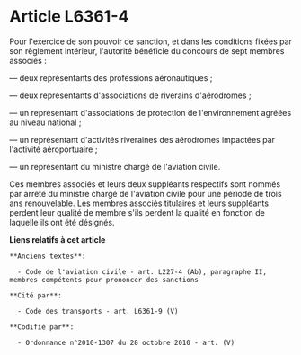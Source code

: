 # Article L6361-4

Pour l'exercice de son pouvoir de sanction, et dans les conditions fixées par son règlement intérieur, l'autorité bénéficie
du concours de sept membres associés :

― deux représentants des professions aéronautiques ;

― deux représentants d'associations de riverains d'aérodromes ;

― un représentant d'associations de protection de l'environnement agréées au niveau national ;

― un représentant d'activités riveraines des aérodromes impactées par l'activité aéroportuaire ;

― un représentant du ministre chargé de l'aviation civile.

Ces membres associés et leurs deux suppléants respectifs sont nommés par arrêté du ministre chargé de l'aviation civile pour
une période de trois ans renouvelable. Les membres associés titulaires et leurs suppléants perdent leur qualité de membre
s'ils perdent la qualité en fonction de laquelle ils ont été désignés.

**Liens relatifs à cet article**

	**Anciens textes**:

	  - Code de l'aviation civile - art. L227-4 (Ab), paragraphe II, membres compétents pour prononcer des sanctions

	**Cité par**:

	  - Code des transports - art. L6361-9 (V)

	**Codifié par**:

	  - Ordonnance n°2010-1307 du 28 octobre 2010 - art. (V)
